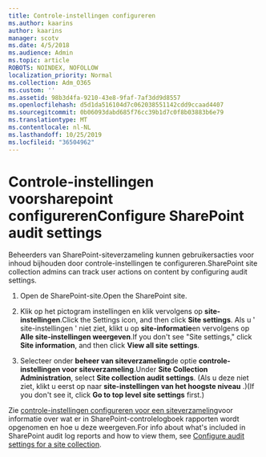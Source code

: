 ```yaml
---
title: Controle-instellingen configureren
ms.author: kaarins
author: kaarins
manager: scotv
ms.date: 4/5/2018
ms.audience: Admin
ms.topic: article
ROBOTS: NOINDEX, NOFOLLOW
localization_priority: Normal
ms.collection: Adm_O365
ms.custom: ''
ms.assetid: 98b3d4fa-9210-43e8-9faf-7af3dd9d8557
ms.openlocfilehash: d5d1da516104d7c062038551142cdd9ccaad4407
ms.sourcegitcommit: 0b06093dabd685f76cc39b1d7c0f8b03883b6e79
ms.translationtype: MT
ms.contentlocale: nl-NL
ms.lasthandoff: 10/25/2019
ms.locfileid: "36504962"
---
```

# <a name="configure-sharepoint-audit-settings"></a><span data-ttu-id="7cfb0-102">Controle-instellingen voorsharepoint configureren</span><span class="sxs-lookup"><span data-stu-id="7cfb0-102">Configure SharePoint audit settings</span></span>

<span data-ttu-id="7cfb0-103">Beheerders van SharePoint-siteverzameling kunnen gebruikersacties voor inhoud bijhouden door controle-instellingen te configureren.</span><span class="sxs-lookup"><span data-stu-id="7cfb0-103">SharePoint site collection admins can track user actions on content by configuring audit settings.</span></span>
  
1. <span data-ttu-id="7cfb0-104">Open de SharePoint-site.</span><span class="sxs-lookup"><span data-stu-id="7cfb0-104">Open the SharePoint site.</span></span>
    
2. <span data-ttu-id="7cfb0-105">Klik op het pictogram instellingen en klik vervolgens op **site-instellingen**.</span><span class="sxs-lookup"><span data-stu-id="7cfb0-105">Click the Settings icon, and then click **Site settings**.</span></span> <span data-ttu-id="7cfb0-106">Als u ' site-instellingen ' niet ziet, klikt u op **site-informatie**en vervolgens op **Alle site-instellingen weergeven**.</span><span class="sxs-lookup"><span data-stu-id="7cfb0-106">If you don't see "Site settings," click **Site information**, and then click **View all site settings**.</span></span>
    
3. <span data-ttu-id="7cfb0-107">Selecteer onder **beheer van siteverzameling**de optie **controle-instellingen voor siteverzameling**.</span><span class="sxs-lookup"><span data-stu-id="7cfb0-107">Under **Site Collection Administration**, select **Site collection audit settings**.</span></span> <span data-ttu-id="7cfb0-108">(Als u deze niet ziet, klikt u eerst op naar **site-instellingen van het hoogste niveau** .)</span><span class="sxs-lookup"><span data-stu-id="7cfb0-108">(If you don't see it, click **Go to top level site settings** first.)</span></span> 
    
<span data-ttu-id="7cfb0-109">Zie [controle-instellingen configureren voor een siteverzameling](https://go.microsoft.com/fwlink/?linkid=404050)voor informatie over wat er in SharePoint-controlelogboek rapporten wordt opgenomen en hoe u deze weergeven.</span><span class="sxs-lookup"><span data-stu-id="7cfb0-109">For info about what's included in SharePoint audit log reports and how to view them, see [Configure audit settings for a site collection](https://go.microsoft.com/fwlink/?linkid=404050).</span></span>
  

